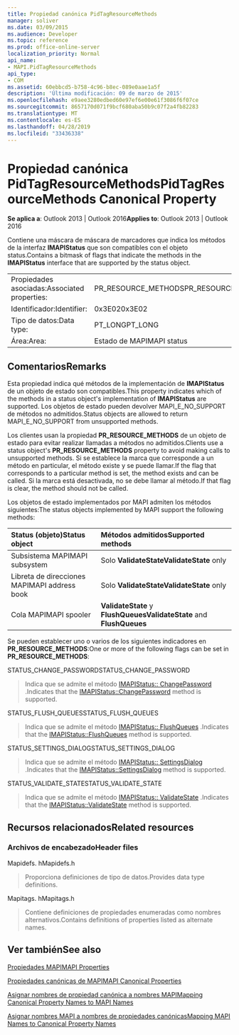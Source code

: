 ```yaml
---
title: Propiedad canónica PidTagResourceMethods
manager: soliver
ms.date: 03/09/2015
ms.audience: Developer
ms.topic: reference
ms.prod: office-online-server
localization_priority: Normal
api_name:
- MAPI.PidTagResourceMethods
api_type:
- COM
ms.assetid: 60ebbcd5-b758-4c96-b8ec-089e0aae1a5f
description: 'Última modificación: 09 de marzo de 2015'
ms.openlocfilehash: e9aee3280edbed60e97ef6e00e61f3086f6f07ce
ms.sourcegitcommit: 8657170d071f9bcf680aba50b9c07f2a4fb82283
ms.translationtype: MT
ms.contentlocale: es-ES
ms.lasthandoff: 04/28/2019
ms.locfileid: "33436338"
---
```

# <a name="pidtagresourcemethods-canonical-property"></a><span data-ttu-id="594b2-103">Propiedad canónica PidTagResourceMethods</span><span class="sxs-lookup"><span data-stu-id="594b2-103">PidTagResourceMethods Canonical Property</span></span>

  
  
<span data-ttu-id="594b2-104">**Se aplica a**: Outlook 2013 | Outlook 2016</span><span class="sxs-lookup"><span data-stu-id="594b2-104">**Applies to**: Outlook 2013 | Outlook 2016</span></span> 
  
<span data-ttu-id="594b2-105">Contiene una máscara de máscara de marcadores que indica los métodos de la interfaz **IMAPIStatus** que son compatibles con el objeto status.</span><span class="sxs-lookup"><span data-stu-id="594b2-105">Contains a bitmask of flags that indicate the methods in the **IMAPIStatus** interface that are supported by the status object.</span></span> 
  
|||
|:-----|:-----|
|<span data-ttu-id="594b2-106">Propiedades asociadas:</span><span class="sxs-lookup"><span data-stu-id="594b2-106">Associated properties:</span></span>  <br/> |<span data-ttu-id="594b2-107">PR_RESOURCE_METHODS</span><span class="sxs-lookup"><span data-stu-id="594b2-107">PR_RESOURCE_METHODS</span></span>  <br/> |
|<span data-ttu-id="594b2-108">Identificador:</span><span class="sxs-lookup"><span data-stu-id="594b2-108">Identifier:</span></span>  <br/> |<span data-ttu-id="594b2-109">0x3E02</span><span class="sxs-lookup"><span data-stu-id="594b2-109">0x3E02</span></span>  <br/> |
|<span data-ttu-id="594b2-110">Tipo de datos:</span><span class="sxs-lookup"><span data-stu-id="594b2-110">Data type:</span></span>  <br/> |<span data-ttu-id="594b2-111">PT_LONG</span><span class="sxs-lookup"><span data-stu-id="594b2-111">PT_LONG</span></span>  <br/> |
|<span data-ttu-id="594b2-112">Área:</span><span class="sxs-lookup"><span data-stu-id="594b2-112">Area:</span></span>  <br/> |<span data-ttu-id="594b2-113">Estado de MAPI</span><span class="sxs-lookup"><span data-stu-id="594b2-113">MAPI status</span></span>  <br/> |
   
## <a name="remarks"></a><span data-ttu-id="594b2-114">Comentarios</span><span class="sxs-lookup"><span data-stu-id="594b2-114">Remarks</span></span>

<span data-ttu-id="594b2-115">Esta propiedad indica qué métodos de la implementación de **IMAPIStatus** de un objeto de estado son compatibles.</span><span class="sxs-lookup"><span data-stu-id="594b2-115">This property indicates which of the methods in a status object's implementation of **IMAPIStatus** are supported.</span></span> <span data-ttu-id="594b2-116">Los objetos de estado pueden devolver MAPI_E_NO_SUPPORT de métodos no admitidos.</span><span class="sxs-lookup"><span data-stu-id="594b2-116">Status objects are allowed to return MAPI_E_NO_SUPPORT from unsupported methods.</span></span> 
  
<span data-ttu-id="594b2-117">Los clientes usan la propiedad **PR_RESOURCE_METHODS** de un objeto de estado para evitar realizar llamadas a métodos no admitidos.</span><span class="sxs-lookup"><span data-stu-id="594b2-117">Clients use a status object's **PR_RESOURCE_METHODS** property to avoid making calls to unsupported methods.</span></span> <span data-ttu-id="594b2-118">Si se establece la marca que corresponde a un método en particular, el método existe y se puede llamar.</span><span class="sxs-lookup"><span data-stu-id="594b2-118">If the flag that corresponds to a particular method is set, the method exists and can be called.</span></span> <span data-ttu-id="594b2-119">Si la marca está desactivada, no se debe llamar al método.</span><span class="sxs-lookup"><span data-stu-id="594b2-119">If that flag is clear, the method should not be called.</span></span> 
  
<span data-ttu-id="594b2-120">Los objetos de estado implementados por MAPI admiten los métodos siguientes:</span><span class="sxs-lookup"><span data-stu-id="594b2-120">The status objects implemented by MAPI support the following methods:</span></span>
  
|<span data-ttu-id="594b2-121">**Status (objeto)**</span><span class="sxs-lookup"><span data-stu-id="594b2-121">**Status object**</span></span>|<span data-ttu-id="594b2-122">**Métodos admitidos**</span><span class="sxs-lookup"><span data-stu-id="594b2-122">**Supported methods**</span></span>|
|:-----|:-----|
|<span data-ttu-id="594b2-123">Subsistema MAPI</span><span class="sxs-lookup"><span data-stu-id="594b2-123">MAPI subsystem</span></span>  <br/> |<span data-ttu-id="594b2-124">Solo **ValidateState**</span><span class="sxs-lookup"><span data-stu-id="594b2-124">**ValidateState** only</span></span>  <br/> |
|<span data-ttu-id="594b2-125">Libreta de direcciones MAPI</span><span class="sxs-lookup"><span data-stu-id="594b2-125">MAPI address book</span></span>  <br/> |<span data-ttu-id="594b2-126">Solo **ValidateState**</span><span class="sxs-lookup"><span data-stu-id="594b2-126">**ValidateState** only</span></span>  <br/> |
|<span data-ttu-id="594b2-127">Cola MAPI</span><span class="sxs-lookup"><span data-stu-id="594b2-127">MAPI spooler</span></span>  <br/> |<span data-ttu-id="594b2-128">**ValidateState** y **FlushQueues**</span><span class="sxs-lookup"><span data-stu-id="594b2-128">**ValidateState** and **FlushQueues**</span></span> <br/> |
   
<span data-ttu-id="594b2-129">Se pueden establecer uno o varios de los siguientes indicadores en **PR_RESOURCE_METHODS**:</span><span class="sxs-lookup"><span data-stu-id="594b2-129">One or more of the following flags can be set in **PR_RESOURCE_METHODS**:</span></span>
  
<span data-ttu-id="594b2-130">STATUS_CHANGE_PASSWORD</span><span class="sxs-lookup"><span data-stu-id="594b2-130">STATUS_CHANGE_PASSWORD</span></span> 
  
> <span data-ttu-id="594b2-131">Indica que se admite el método [IMAPIStatus:: ChangePassword](imapistatus-changepassword.md) .</span><span class="sxs-lookup"><span data-stu-id="594b2-131">Indicates that the [IMAPIStatus::ChangePassword](imapistatus-changepassword.md) method is supported.</span></span> 
    
<span data-ttu-id="594b2-132">STATUS_FLUSH_QUEUES</span><span class="sxs-lookup"><span data-stu-id="594b2-132">STATUS_FLUSH_QUEUES</span></span> 
  
> <span data-ttu-id="594b2-133">Indica que se admite el método [IMAPIStatus:: FlushQueues](imapistatus-flushqueues.md) .</span><span class="sxs-lookup"><span data-stu-id="594b2-133">Indicates that the [IMAPIStatus::FlushQueues](imapistatus-flushqueues.md) method is supported.</span></span> 
    
<span data-ttu-id="594b2-134">STATUS_SETTINGS_DIALOG</span><span class="sxs-lookup"><span data-stu-id="594b2-134">STATUS_SETTINGS_DIALOG</span></span> 
  
> <span data-ttu-id="594b2-135">Indica que se admite el método [IMAPIStatus:: SettingsDialog](imapistatus-settingsdialog.md) .</span><span class="sxs-lookup"><span data-stu-id="594b2-135">Indicates that the [IMAPIStatus::SettingsDialog](imapistatus-settingsdialog.md) method is supported.</span></span> 
    
<span data-ttu-id="594b2-136">STATUS_VALIDATE_STATE</span><span class="sxs-lookup"><span data-stu-id="594b2-136">STATUS_VALIDATE_STATE</span></span> 
  
> <span data-ttu-id="594b2-137">Indica que se admite el método [IMAPIStatus:: ValidateState](imapistatus-validatestate.md) .</span><span class="sxs-lookup"><span data-stu-id="594b2-137">Indicates that the [IMAPIStatus::ValidateState](imapistatus-validatestate.md) method is supported.</span></span> 
    
## <a name="related-resources"></a><span data-ttu-id="594b2-138">Recursos relacionados</span><span class="sxs-lookup"><span data-stu-id="594b2-138">Related resources</span></span>

### <a name="header-files"></a><span data-ttu-id="594b2-139">Archivos de encabezado</span><span class="sxs-lookup"><span data-stu-id="594b2-139">Header files</span></span>

<span data-ttu-id="594b2-140">Mapidefs. h</span><span class="sxs-lookup"><span data-stu-id="594b2-140">Mapidefs.h</span></span>
  
> <span data-ttu-id="594b2-141">Proporciona definiciones de tipo de datos.</span><span class="sxs-lookup"><span data-stu-id="594b2-141">Provides data type definitions.</span></span>
    
<span data-ttu-id="594b2-142">Mapitags. h</span><span class="sxs-lookup"><span data-stu-id="594b2-142">Mapitags.h</span></span>
  
> <span data-ttu-id="594b2-143">Contiene definiciones de propiedades enumeradas como nombres alternativos.</span><span class="sxs-lookup"><span data-stu-id="594b2-143">Contains definitions of properties listed as alternate names.</span></span>
    
## <a name="see-also"></a><span data-ttu-id="594b2-144">Ver también</span><span class="sxs-lookup"><span data-stu-id="594b2-144">See also</span></span>



[<span data-ttu-id="594b2-145">Propiedades MAPI</span><span class="sxs-lookup"><span data-stu-id="594b2-145">MAPI Properties</span></span>](mapi-properties.md)
  
[<span data-ttu-id="594b2-146">Propiedades canónicas de MAPI</span><span class="sxs-lookup"><span data-stu-id="594b2-146">MAPI Canonical Properties</span></span>](mapi-canonical-properties.md)
  
[<span data-ttu-id="594b2-147">Asignar nombres de propiedad canónica a nombres MAPI</span><span class="sxs-lookup"><span data-stu-id="594b2-147">Mapping Canonical Property Names to MAPI Names</span></span>](mapping-canonical-property-names-to-mapi-names.md)
  
[<span data-ttu-id="594b2-148">Asignar nombres MAPI a nombres de propiedades canónicas</span><span class="sxs-lookup"><span data-stu-id="594b2-148">Mapping MAPI Names to Canonical Property Names</span></span>](mapping-mapi-names-to-canonical-property-names.md)

